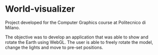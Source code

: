 # World-visualizer

Project developed for the Computer Graphics course at Politecnico di Milano.

The objective was to develop an application that was able to show and rotate the Earth using WebGL.
The user is able to freely rotate the model, change the lights and move to pre-set positions.
